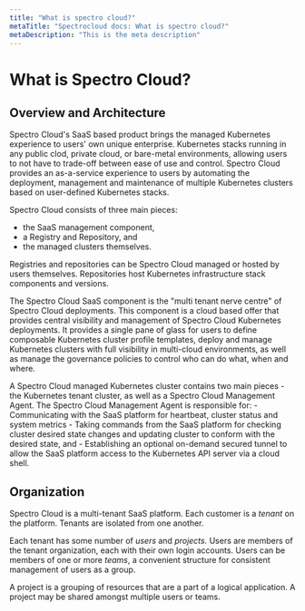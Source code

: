 ```yaml
---
title: "What is spectro cloud?"
metaTitle: "Spectrocloud docs: What is spectro cloud?"
metaDescription: "This is the meta description"
---
```


<h1>What is Spectro Cloud?</h1>

## Overview and Architecture

Spectro Cloud's SaaS based product brings the managed Kubernetes experience to users' own unique enterprise. Kubernetes stacks running in any public clod, private cloud, or bare-metal environments, allowing users to not have to trade-off between ease of use and control. Spectro Cloud provides an as-a-service experience to users by automating the deployment, management and maintenance of multiple Kubernetes clusters based on user-defined Kubernetes stacks.

Spectro Cloud consists of three main pieces:

- the SaaS management component,
- a Registry and Repository, and
- the managed clusters themselves.

Registries and repositories can be Spectro Cloud managed or hosted by users themselves. Repositories host Kubernetes infrastructure stack components and versions.

The Spectro Cloud SaaS component is the "multi tenant nerve centre" of Spectro Cloud deployments. This component is a cloud based offer that provides central visibility and management of Spectro Cloud Kubernetes deployments. It provides a single pane of glass for users to define composable Kubernetes cluster profile templates, deploy and manage Kubernetes clusters with full visibility in multi-cloud environments, as well as manage the governance policies to control who can do what, when and where.

A Spectro Cloud managed Kubernetes cluster contains two main pieces - the Kubernetes tenant cluster, as well as a Spectro Cloud Management Agent. The Spectro Cloud Management Agent is responsible for: - Communicating with the SaaS platform for heartbeat, cluster status and system metrics - Taking commands from the SaaS platform for checking cluster desired state changes and updating cluster to conform with the desired state, and - Establishing an optional on-demand secured tunnel to allow the SaaS platform access to the Kubernetes API server via a cloud shell.

## Organization

Spectro Cloud is a multi-tenant SaaS platform. Each customer is a _tenant_ on the platform. Tenants are isolated from one another.

Each tenant has some number of _users_ and _projects._ Users are members of the tenant organization, each with their own login accounts. Users can be members of one or more _teams_, a convenient structure for consistent management of users as a group.

A project is a grouping of resources that are a part of a logical application. A project may be shared amongst multiple users or teams.

